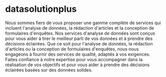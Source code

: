 # datasolutionplus
Nous sommes fiers de vous proposer une gamme complète de services qui incluent l'analyse de données, la rédaction d'articles et la conception de formulaires d'enquêtes. Nos services d'analyse de données sont conçus pour vous aider à tirer le meilleur parti de vos données et à prendre des décisions éclairées.
Que ce soit pour l'analyse de données, la rédaction d'articles ou la conception de formulaires d'enquêtes, nous nous engageons à fournir des services de qualité, adaptés à vos exigences. Faites confiance à notre expertise pour vous accompagner dans la réalisation de vos objectifs et pour vous aider à prendre des décisions éclairées basées sur des données solides.
